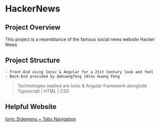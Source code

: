 # HackerNews

## Project Overview
This project is a resemblance of the famous social news website Hacker News

## Project Structure
    - Front-End using Ionic & Angular for a 21st Century look and feel
    - Back-End provided by @ahuangfeng [Alex Huang Feng
> Technologies implied are Ionic & Angular framework alongisde Typescript | HTML | CSS

## Helpful Website
<a href="https://devdactic.com/ionic-side-menu-tabs/">Ionic Sidemenu + Tabs Navigation</a>
